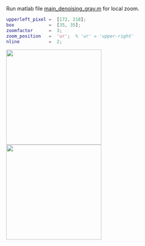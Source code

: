 

Run matlab file [main_denoising_gray.m](matlab/main_denoising_gray.m) for local zoom.

```matlab
upperleft_pixel =  [172, 218];
box             =  [35, 35];
zoomfactor      =  3;
zoom_position   =  'ur';  % 'ur' = 'upper-right'
nline           =  2;
```

<img src="https://github.com/cszn/KAIR/blob/master/matlab/denoising_gray/05_drunet_2731.png" width="256px"/> <img src="https://github.com/cszn/KAIR/blob/master/matlab/denoising_gray_results/05_drunet_2731.png" width="256px"/>




